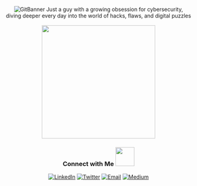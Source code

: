 <div align="center">

![GitBanner](https://github.com/user-attachments/assets/c76629ed-0bf4-4a79-b510-380c1f8e165d)
Just a guy with a growing obsession for cybersecurity,<br>
diving deeper every day into the world of hacks, flaws, and digital puzzles
<br><br>
<img src="https://user-images.githubusercontent.com/74038190/218265814-3084a4ba-809c-4135-afc0-8685d0f634b3.gif" width="300">

<h3>Connect with Me <img src="https://user-images.githubusercontent.com/74038190/214644145-264f4759-7633-441e-9d67-d8dda9d50d26.gif" width="50"></h3>

[![LinkedIn](https://img.shields.io/badge/LinkedIn-%230077B5.svg?&style=for-the-badge&logo=linkedin&logoColor=white)](https://www.linkedin.com/in/deepseng/)
[![Twitter](https://img.shields.io/badge/Twitter-%231DA1F2.svg?&style=for-the-badge&logo=twitter&logoColor=white)](https://x.com/DeepSen_Gupta)
[![Email](https://img.shields.io/badge/Email-D14836?style=for-the-badge&logo=gmail&logoColor=white)](mailto:myselfdeepsengupta@gmail.com)
[![Medium](https://img.shields.io/badge/Medium-12100E?style=for-the-badge&logo=medium&logoColor=white)](https://medium.com/@deepseng)</div>
